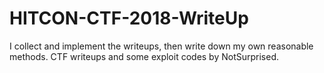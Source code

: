 # HITCON-CTF-2018-WriteUp
I collect and implement the writeups, then write down my own reasonable methods. CTF writeups and some exploit codes by NotSurprised.
